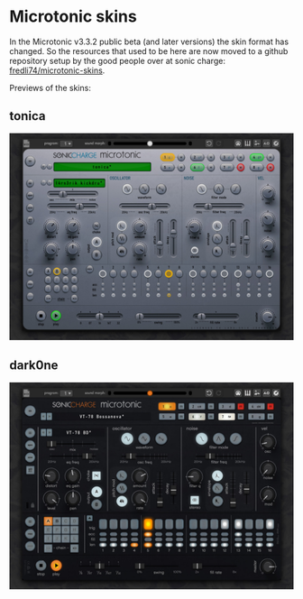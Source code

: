# Microtonic skins

In the Microtonic v3.3.2 public beta (and later versions) the skin format has changed. So the
resources that used to be here are now moved to a github repository setup by the good people 
over at sonic charge: [fredli74/microtonic-skins](https://github.com/fredli74/microtonic-skins).

Previews of the skins:

## tonica
![preview](tonica_preview.jpg)

## dark0ne
![preview](dark0ne_preview.jpg)
